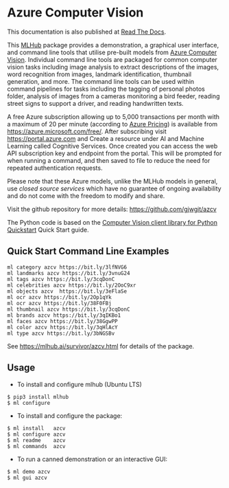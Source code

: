 Azure Computer Vision
=====================

This documentation is also published at 
[Read The Docs](https://mlhub-azcv.readthedocs.io/en/latest/).

This [MLHub](https://mlhub.ai) package provides a demonstration, a
graphical user interface, and command line tools that utilise
pre-built models from [Azure Computer
Vision](https://docs.microsoft.com/en-us/azure/cognitive-services/Computer-vision). Individual
command line tools are packaged for common computer vision tasks
including image analysis to extract descriptions of the images, word
recognition from images, landmark identification, thumbnail
generation, and more. The command line tools can be used within
command pipelines for tasks including the tagging of personal photos
folder, analysis of images from a cameras monitoring a bird feeder,
reading street signs to support a driver, and reading handwritten
texts.

A free Azure subscription allowing up to 5,000 transactions per month
with a maximum of 20 per minute (according to [Azure
Pricing](https://azure.microsoft.com/en-gb/pricing/details/cognitive-services/computer-vision/))
is available from <https://azure.microsoft.com/free/>. After
subscribing visit <https://portal.azure.com> and Create a resource
under AI and Machine Learning called Cognitive Services. Once created
you can access the web API subscription key and endpoint from the
portal. This will be prompted for when running a command, and then
saved to file to reduce the need for repeated authentication requests.

Please note that these Azure models, unlike the MLHub models in
general, use *closed source services* which have no guarantee of
ongoing availability and do not come with the freedom to modify and
share.

Visit the github repository for more details:
<https://github.com/gjwgit/azcv>

The Python code is based on the [Computer Vision client library for
Python Quickstart](https://docs.microsoft.com/en-us/azure/cognitive-services/Computer-vision/quickstarts-sdk/python-sdk)
Quick Start guide.

Quick Start Command Line Examples
---------------------------------

```console
ml category azcv https://bit.ly/3lfNVG6
ml landmarks azcv https://bit.ly/3vnuG24
ml tags azcv https://bit.ly/3cqDonC
ml celebrities azcv https://bit.ly/2OoC9xr
ml objects azcv  https://bit.ly/3eFlaSe
ml ocr azcv https://bit.ly/2Op1qYk
ml ocr azcv https://bit.ly/38F0FBj
ml thumbnail azcv https://bit.ly/3cqDonC
ml brands azcv https://bit.ly/3qIKBo1
ml faces azcv https://bit.ly/38GgwPP
ml color azcv https://bit.ly/3qHlAcY
ml type azcv https://bit.ly/3bNGSBv
```

See <https://mlhub.ai/survivor/azcv.html> for details of the package.

Usage
-----

- To install and configure mlhub (Ubuntu LTS)

```console
$ pip3 install mlhub
$ ml configure
```

- To install and configure the package:

```console
$ ml install   azcv
$ ml configure azcv
$ ml readme    azcv
$ ml commands  azcv
```

- To run a canned demonstration or an interactive GUI:

```console
$ ml demo azcv
$ ml gui azcv
```
